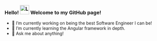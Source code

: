 ### Hello! <img width="30" src="https://user-images.githubusercontent.com/50165811/128792257-e11f6f81-8eed-4454-b080-8f9950e86b57.gif" alt="Level up app"> Welcome to my GitHub page!


- 🔭 I’m currently working on being the best Software Engineer I can be!
- 🌱 I’m currently learning the Angular framework in depth.
- 💬 Ask me about anything!


